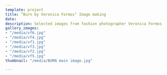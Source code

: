 ```yaml
---
template: project
title: “Burn by Veronica Formos" Image making
date: 
description: Selected images from fashion photographer Veronica Formos Burn Exhibit.
gallery_images:
- "/media/vf6.jpg"
- "/media/vf4.jpg"
- "/media/vf1.jpg"
- "/media/vf3.jpg"
- "/media/vf2.jpg"
- "/media/vf5.jpg"
thumbnail: "/media/BURN main image.jpg"

---
```

